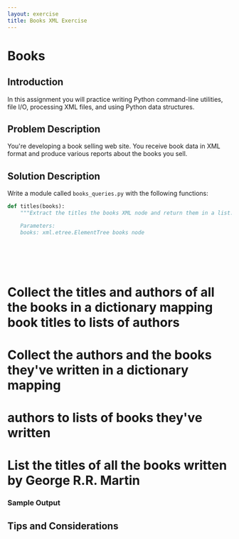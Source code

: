 ```yaml
---
layout: exercise
title: Books XML Exercise
---
```


# Books

## Introduction

In this assignment you will practice writing Python command-line utilities, file I/O, processing XML files, and using Python data structures.

## Problem Description

You're developing a book selling web site. You receive book data in XML format and produce various reports about the books you sell.

## Solution Description

Write a module called `books_queries.py` with the following functions:

```Python
def titles(books):
    """Extract the titles the books XML node and return them in a list.

    Parameters:
    books: xml.etree.ElementTree books node
```

```Python

```

```Python

```

```Python

```

```Python

```

```Python

```




# Collect the titles and authors of all the books in a dictionary mapping book titles to lists of authors

# Collect the authors and the books they've written in a dictionary mapping
# authors to lists of books they've written

# List the titles of all the books written by George R.R. Martin


### Sample Output



## Tips and Considerations
